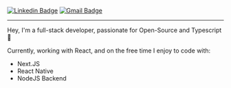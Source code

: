 [![Linkedin Badge](https://img.shields.io/badge/Alan%20Oliveira-6633cc?style=flat-square&logo=Linkedin&logoColor=white&color=30313f&link=https://www.linkedin.com/in/alan-nicolas-de-oliveira-16b056b2/)](https://www.linkedin.com/in/alan-nicolas-de-oliveira-16b056b2/)
[![Gmail Badge](https://img.shields.io/badge/-allan_net@live.com-6633cc?style=flat-square&logo=Gmail&color=30313f&logoColor=white&link=mailto:allan_net@live.com)](mailto:allan_net@live.com)

<hr />

Hey, I'm a full-stack developer, passionate for Open-Source and Typescript 💙

Currently, working with React, and on the free time I enjoy to code with:
* Next.JS
* React Native
* NodeJS Backend
